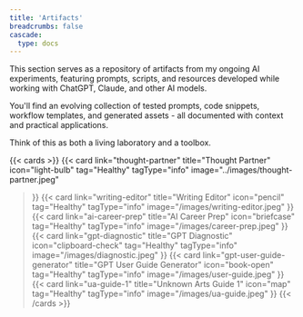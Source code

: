 ```yaml
---
title: 'Artifacts'
breadcrumbs: false
cascade:
  type: docs
---
```


This section serves as a repository of artifacts from my ongoing AI experiments, featuring prompts, scripts, and resources developed while working with ChatGPT, Claude, and other AI models.

You'll find an evolving collection of tested prompts, code snippets, workflow templates, and generated assets - all documented with context and practical applications.

Think of this as both a living laboratory and a toolbox.

{{< cards >}}
  {{< card 
    link="thought-partner" 
    title="Thought Partner" 
    icon="light-bulb" 
    tag="Healthy"
    tagType="info"
    image="../images/thought-partner.jpeg"
  >}}
  {{< card 
    link="writing-editor" 
    title="Writing Editor" 
    icon="pencil" 
    tag="Healthy"
    tagType="info"
    image="/images/writing-editor.jpeg"
  >}}
  {{< card 
    link="ai-career-prep" 
    title="AI Career Prep" 
    icon="briefcase" 
    tag="Healthy"
    tagType="info"
    image="/images/career-prep.jpeg"
  >}}
  {{< card 
    link="gpt-diagnostic" 
    title="GPT Diagnostic" 
    icon="clipboard-check"
    tag="Healthy"
    tagType="info"
    image="/images/diagnostic.jpeg"
  >}}
  {{< card 
    link="gpt-user-guide-generator" 
    title="GPT User Guide Generator" 
    icon="book-open" 
    tag="Healthy"
    tagType="info"
    image="/images/user-guide.jpeg"
  >}}
  {{< card 
    link="ua-guide-1" 
    title="Unknown Arts Guide 1" 
    icon="map" 
    tag="Healthy"
    tagType="info"
    image="/images/ua-guide.jpeg"
  >}}
{{< /cards >}}